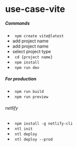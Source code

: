 # use-case-vite

##### Commands

<ul> 
<li> <code> npm create vite@latest </code> </li> 
<li> add project name </li> 
<li> add project name </li> 
<li> select project type </li> 
<li> <code> cd {project name} </code> </li> 
<li> <code> npm install </code> </li> 
<li> <code> npm run dev </code> </li> 
</ul>

##### For production

<ul>
<li> <code> npm run build </code> </li> 
<li> <code> npm run preview </code> </li> 
</ul>

###### netlify

<ul>
<li> <code> npm install -g netlify-cli </code> </li> 
<li> <code> ntl init </code> </li> 
<li> <code> ntl deploy </code> </li> 
<li> <code> ntl deploy --prod </code> </li>

</ul>
